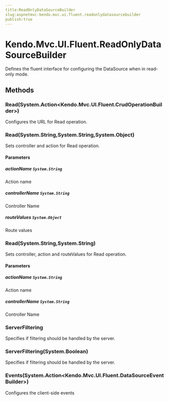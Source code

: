 ```yaml
---
title:ReadOnlyDataSourceBuilder
slug:aspnetmvc-kendo.mvc.ui.fluent.readonlydatasourcebuilder
publish:true
---
```


# Kendo.Mvc.UI.Fluent.ReadOnlyDataSourceBuilder
Defines the fluent interface for configuring the DataSource when in read-only mode.



## Methods

### Read(System.Action\<Kendo.Mvc.UI.Fluent.CrudOperationBuilder>)
Configures the URL for Read operation.





### Read(System.String,System.String,System.Object)
Sets controller and action for Read operation.



#### Parameters

##### actionName `System.String`
Action name

##### controllerName `System.String`
Controller Name

##### routeValues `System.Object`
Route values




### Read(System.String,System.String)
Sets controller, action and routeValues for Read operation.



#### Parameters

##### actionName `System.String`
Action name

##### controllerName `System.String`
Controller Name




### ServerFiltering
Specifies if filtering should be handled by the server.





### ServerFiltering(System.Boolean)
Specifies if filtering should be handled by the server.





### Events(System.Action\<Kendo.Mvc.UI.Fluent.DataSourceEventBuilder>)
Configures the client-side events







